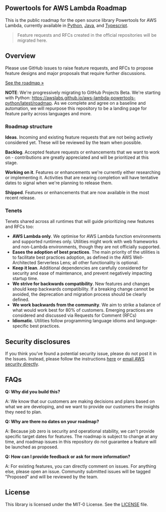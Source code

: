 ## Powertools for AWS Lambda Roadmap

This is the public roadmap for the open source library Powertools for AWS Lambda, currently available in [Python](https://github.com/awslabs/aws-lambda-powertools-python/), [Java](https://github.com/awslabs/aws-lambda-powertools-java/), and [Typescript](https://github.com/awslabs/aws-lambda-powertools-typescript).

> Feature requests and RFCs created in the official repositories will be migrated here.

## Overview

Please use GitHub issues to raise feature requests, and RFCs to propose feature designs and major proposals that require further discussions.

[See the roadmap »](https://github.com/awslabs/aws-lambda-powertools-roadmap/projects/1)

**NOTE**: We're progressively migrating to GitHub Projects Beta. We're starting with Python: https://awslabs.github.io/aws-lambda-powertools-python/latest/roadmap. As we complete and agree on a baseline and automation, we will repurpose this repository to be a landing page for feature parity across languages and more.

### Roadmap structure

**Ideas**. Incoming and existing feature requests that are not being actively considered yet. These will be reviewed by the team when possible.

**Backlog**. Accepted feature requests or enhancements that we want to work on - contributions are greatly appreciated and will be prioritized at this stage.

**Working on it**. Features or enhancements we're currently either researching or implementing it. Activities that are nearing completion will have tentative dates to signal  when we're planning to release them.

**Shipped**. Features or enhancements that are now available in the most recent release.

### Tenets

Tenets shared across all runtimes that will guide prioritizing new features and RFCs too:

* **AWS Lambda only**. We optimise for AWS Lambda function environments and supported runtimes only. Utilities might work with web frameworks and non-Lambda environments, though they are not officially supported.
* **Eases the adoption of best practices**. The main priority of the utilities is to facilitate best practices adoption, as defined in the AWS Well-Architected Serverless Lens; all other functionality is optional.
* **Keep it lean**. Additional dependencies are carefully considered for security and ease of maintenance, and prevent negatively impacting startup time.
* **We strive for backwards compatibility**. New features and changes should keep backwards compatibility. If a breaking change cannot be avoided, the deprecation and migration process should be clearly defined.
* **We work backwards from the community**. We aim to strike a balance of what would work best for 80% of customers. Emerging practices are considered and discussed via Requests for Comment (RFCs)
* **Idiomatic**. Utilities follow programming language idioms and language-specific best practices.

## Security disclosures

If you think you’ve found a potential security issue, please do not post it in the Issues.  Instead, please follow the instructions [here](https://aws.amazon.com/security/vulnerability-reporting/) or [email AWS security directly](mailto:aws-security@amazon.com).

## FAQs

**Q: Why did you build this?**

A: We know that our customers are making decisions and plans based on what we are developing, and we want to provide our customers the insights they need to plan.

**Q: Why are there no dates on your roadmap?**

A: Because job zero is security and operational stability, we can't provide specific target dates for features. The roadmap is subject to change at any time, and roadmap issues in this repository do not guarantee a feature will be launched as proposed.

**Q: How can I provide feedback or ask for more information?**

A: For existing features, you can directly comment on issues. For anything else, please open an issue. Community submitted issues will be tagged "Proposed" and will be reviewed by the team.

## License

This library is licensed under the MIT-0 License. See the [LICENSE](LICENSE) file.
